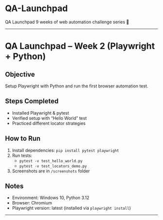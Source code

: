 # QA-Launchpad
QA Launchpad  9 weeks of web automation challenge series 🎉

-------------------------------------------------------------------------------------------------------------------------
# QA Launchpad – Week 2 (Playwright + Python)

## Objective
Setup Playwright with Python and run the first browser automation test.

## Steps Completed
- Installed Playwright & pytest
- Verified setup with “Hello World” test
- Practiced different locator strategies

## How to Run
1. Install dependencies: `pip install pytest playwright`
2. Run tests:
   - `pytest -v test_hello_world.py`
   - `pytest -v test_locators_demo.py`
3. Screenshots are in `/screenshots` folder

## Notes
- Environment: Windows 10, Python 3.12
- Browser: Chromium
- Playwright version: latest (installed via `playwright install`)

---------------------------------------------------------------------------------------------------------------------------------------------
